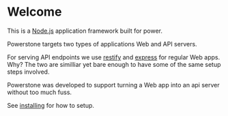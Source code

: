 # Welcome

This is a [Node.js](http://nodejs.org) application framework built for power.

Powerstone targets two types of applications Web and API servers.

For serving API endpoints we use [restify](http://restify.com) and [express](expressjs.com) for
regular Web apps. Why? The two are similliar yet bare enough to have
some of the same setup steps involved.

Powerstone was developed to support turning a Web app into an api server without too much
fuss.

See [installing](guide/installing.md) for how to setup.

